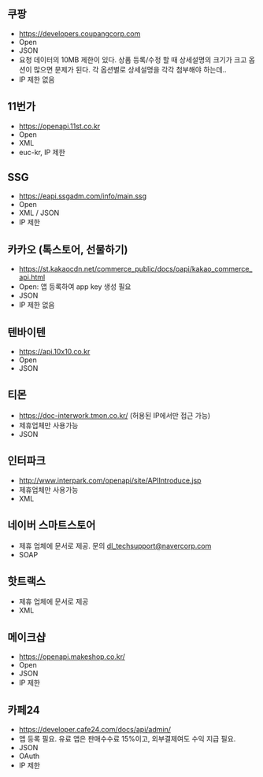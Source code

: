 ## 쿠팡
- https://developers.coupangcorp.com
- Open
- JSON
- 요청 데이터의 10MB 제한이 있다. 상품 등록/수정 할 때 상세설명의 크기가 크고 옵션이 많으면 문제가 된다. 각 옵션별로 상세설명을 각각 첨부해야 하는데..
- IP 제한 없음



## 11번가
- https://openapi.11st.co.kr
- Open
- XML
- euc-kr, IP 제한


## SSG
- https://eapi.ssgadm.com/info/main.ssg
- Open
- XML / JSON
- IP 제한



## 카카오 (톡스토어, 선물하기)
- https://st.kakaocdn.net/commerce_public/docs/oapi/kakao_commerce_api.html
- Open: 앱 등록하여 app key 생성 필요
- JSON
- IP 제한 없음



## 텐바이텐
- https://api.10x10.co.kr
- Open
- JSON



## 티몬
- https://doc-interwork.tmon.co.kr/ (허용된 IP에서만 접근 가능)
- 제휴업체만 사용가능
- JSON


## 인터파크
- http://www.interpark.com/openapi/site/APIIntroduce.jsp
- 제휴업체만 사용가능
- XML



## 네이버 스마트스토어
- 제휴 업체에 문서로 제공. 문의 dl_techsupport@navercorp.com
- SOAP


## 핫트랙스
- 제휴 업체에 문서로 제공
- XML



## 메이크샵
- https://openapi.makeshop.co.kr/
- Open
- JSON
- IP 제한


## 카페24
- https://developer.cafe24.com/docs/api/admin/
- 앱 등록 필요. 유료 앱은 판매수수료 15%이고, 외부결제여도 수익 지급 필요.
- JSON
- OAuth
- IP 제한
